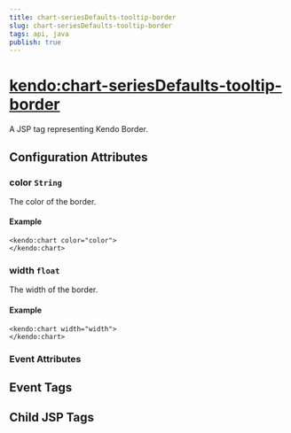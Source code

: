 ```yaml
---
title: chart-seriesDefaults-tooltip-border
slug: chart-seriesDefaults-tooltip-border
tags: api, java
publish: true
---
```


# <kendo:chart-seriesDefaults-tooltip-border>
A JSP tag representing Kendo Border.

## Configuration Attributes


### color `String`

The color of the border.

#### Example
    <kendo:chart color="color">
    </kendo:chart>



### width `float`

The width of the border.

#### Example
    <kendo:chart width="width">
    </kendo:chart>



### Event Attributes

## Event Tags


## Child JSP Tags

